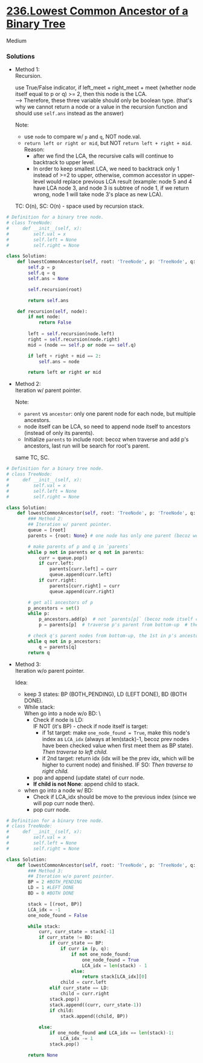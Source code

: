 # [236.Lowest Common Ancestor of a Binary Tree](https://leetcode.com/problems/lowest-common-ancestor-of-a-binary-tree/description/?envType=company&envId=facebook&favoriteSlug=facebook-three-months)

Medium

### Solutions

- Method 1:\
  Recursion.

  use True/False indicator, if left_meet + right_meet + meet (whether node itself equal to p or q) >= 2, then this node is the LCA.\
  --> Therefore, these three variable should only be boolean type. (that's why we cannot return a node or a value in the recursion function and
  should use `self.ans` instead as the answer)

  Note:
  - use `node` to compare w/ `p` and `q`, NOT node.val.
  - `return left or right or mid`, but NOT `return left + right + mid`. Reason:
    - after we find the LCA, the recursive calls will continue to backtrack to upper level.
    - In order to keep smallest LCA, we need to backtrack only 1 instead of >=2 to upper, otherwise, common accesstor in upper-level would replace previous LCA result (example: node 5 and 4 have LCA node 3, and node 3 is subtree of node 1, if we return wrong, node 1 will take node 3's place as new LCA).

  TC: O(n), SC: O(n) - space used by recursion stack.

```python
# Definition for a binary tree node.
# class TreeNode:
#     def __init__(self, x):
#         self.val = x
#         self.left = None
#         self.right = None

class Solution:
    def lowestCommonAncestor(self, root: 'TreeNode', p: 'TreeNode', q: 'TreeNode') -> 'TreeNode':
        self.p = p
        self.q = q
        self.ans = None

        self.recursion(root)

        return self.ans

    def recursion(self, node):
        if not node: 
            return False
            
        left = self.recursion(node.left)
        right = self.recursion(node.right)
        mid = (node == self.p or node == self.q)

        if left + right + mid == 2:
            self.ans = node

        return left or right or mid
```

- Method 2:\
  Iteration w/ parent pointer.

  Note:
  - `parent` vs `ancestor`: only one parent node for each node, but multiple ancestors.
  - node itself can be LCA, so need to append node itself to ancestors (instead of only its parents).
  - Initialize `parents` to include root: becoz when traverse and add p's ancestors, last run will be search for root's parent.

  same TC, SC.

```python
# Definition for a binary tree node.
# class TreeNode:
#     def __init__(self, x):
#         self.val = x
#         self.left = None
#         self.right = None

class Solution:
    def lowestCommonAncestor(self, root: 'TreeNode', p: 'TreeNode', q: 'TreeNode') -> 'TreeNode':
        ### Method 2:
        ## Iteration w/ parent pointer.
        queue = [root]
        parents = {root: None} # one node has only one parent (becoz we store level-by-level)

        # make parents of p and q in `parents`
        while p not in parents or q not in parents:
            curr = queue.pop()
            if curr.left:
                parents[curr.left] = curr
                queue.append(curr.left)
            if curr.right:
                parents[curr.right] = curr
                queue.append(curr.right)

        # get all ancestors of p
        p_ancestors = set()
        while p:
            p_ancestors.add(p)  # not `parents[p]` (becoz node itself can be a LCA)
            p = parents[p]  # traverse p's parent from bottom-up  # the last run: that's why we initialize hashmap like that

        # check q's parent nodes from bottom-up, the 1st in p's ancestors is the target
        while q not in p_ancestors:
            q = parents[q]
        return q
```

- Method 3:\
  Iteration w/o parent pointer.

  Idea:
  - keep 3 states: BP (BOTH_PENDING), LD (LEFT DONE), BD (BOTH DONE).
  - While stack:\
    When go into a node w/o BD: \
    - Check if node is LD:\
      IF NOT (it's BP) - check if node itself is target:
      - if 1st target: make `one_node_found = True`, make this node's index as `LCA_idx` (always at len(stack)-1, becoz prev nodes have
        been checked value when first meet them as BP state).\
        *Then traverse to left child.*
      - if 2nd target: return idx (idx will be the prev idx, which will be higher to current node) and finished.
      IF SO:
        *Then traverse to right child.*
    - pop and append (update state) of curr node.
    - **If child is not None**: append child to stack.
  - when go into a node w/ BD:
    - Check if LCA_idx should be move to the previous index (since we will pop curr node then).
    - pop curr node.      

```python
# Definition for a binary tree node.
# class TreeNode:
#     def __init__(self, x):
#         self.val = x
#         self.left = None
#         self.right = None

class Solution:
    def lowestCommonAncestor(self, root: 'TreeNode', p: 'TreeNode', q: 'TreeNode') -> 'TreeNode':
        ### Method 3:
        ## Iteration w/o parent pointer.
        BP = 2 #BOTH_PENDING 
        LD = 1 #LEFT DONE
        BD = 0 #BOTH DONE

        stack = [(root, BP)]
        LCA_idx = -1
        one_node_found = False

        while stack:
            curr, curr_state = stack[-1]
            if curr_state != BD:
                if curr_state == BP:
                    if curr in (p, q):
                        if not one_node_found:
                            one_node_found = True
                            LCA_idx = len(stack) - 1
                        else:
                            return stack[LCA_idx][0] 
                    child = curr.left
                elif curr_state == LD:
                    child = curr.right
                stack.pop()
                stack.append((curr, curr_state-1))
                if child:
                    stack.append((child, BP))
            
            else:
                if one_node_found and LCA_idx == len(stack)-1:
                    LCA_idx -= 1
                stack.pop()

        return None
```
